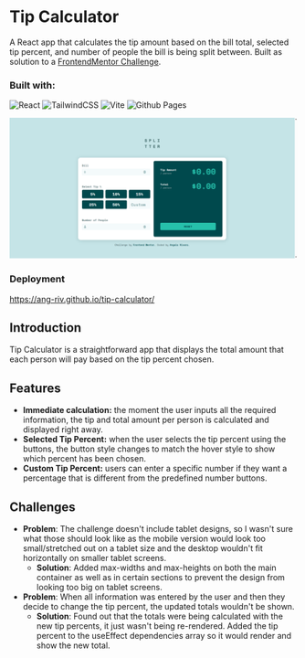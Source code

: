 # Tip Calculator

A React app that calculates the tip amount based on the bill total, selected tip percent, and number of people the bill is being split between. Built as solution to a [FrontendMentor Challenge](https://www.frontendmentor.io/challenges/tip-calculator-app-ugJNGbJUX).

### Built with:

![React](https://img.shields.io/badge/react-%2320232a.svg?style=for-the-badge&logo=react&logoColor=%2361DAFB) ![TailwindCSS](https://img.shields.io/badge/tailwindcss-%2338B2AC.svg?style=for-the-badge&logo=tailwind-css&logoColor=white) ![Vite](https://img.shields.io/badge/vite-%23646CFF.svg?style=for-the-badge&logo=vite&logoColor=white) ![Github Pages](https://img.shields.io/badge/github%20pages-121013?style=for-the-badge&logo=github&logoColor=white)

![Desktop View](./src/assets/desktop-view.png)

### Deployment

https://ang-riv.github.io/tip-calculator/

## Introduction

Tip Calculator is a straightforward app that displays the total amount that each person will pay based on the tip percent chosen.

## Features

- **Immediate calculation:** the moment the user inputs all the required information, the tip and total amount per person is calculated and displayed right away.
- **Selected Tip Percent:** when the user selects the tip percent using the buttons, the button style changes to match the hover style to show which percent has been chosen.
- **Custom Tip Percent:** users can enter a specific number if they want a percentage that is different from the predefined number buttons.

## Challenges

- **Problem**: The challenge doesn't include tablet designs, so I wasn't sure what those should look like as the mobile version would look too small/stretched out on a tablet size and the desktop wouldn't fit horizontally on smaller tablet screens.
  - **Solution**: Added max-widths and max-heights on both the main container as well as in certain sections to prevent the design from looking too big on tablet screens.
- **Problem**: When all information was entered by the user and then they decide to change the tip percent, the updated totals wouldn't be shown.
  - **Solution**: Found out that the totals were being calculated with the new tip percents, it just wasn't being re-rendered. Added the tip percent to the useEffect dependencies array so it would render and show the new total.
